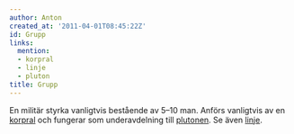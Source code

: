 ```yaml
---
author: Anton
created_at: '2011-04-01T08:45:22Z'
id: Grupp
links:
  mention:
  - korpral
  - linje
  - pluton
title: Grupp
---
```


En militär styrka vanligtvis bestående av 5–10 man. Anförs vanligtvis av en [korpral] och fungerar
som underavdelning till [plutonen]. Se även [linje].

  [korpral]: korpral
  [plutonen]: pluton
  [linje]: linje
